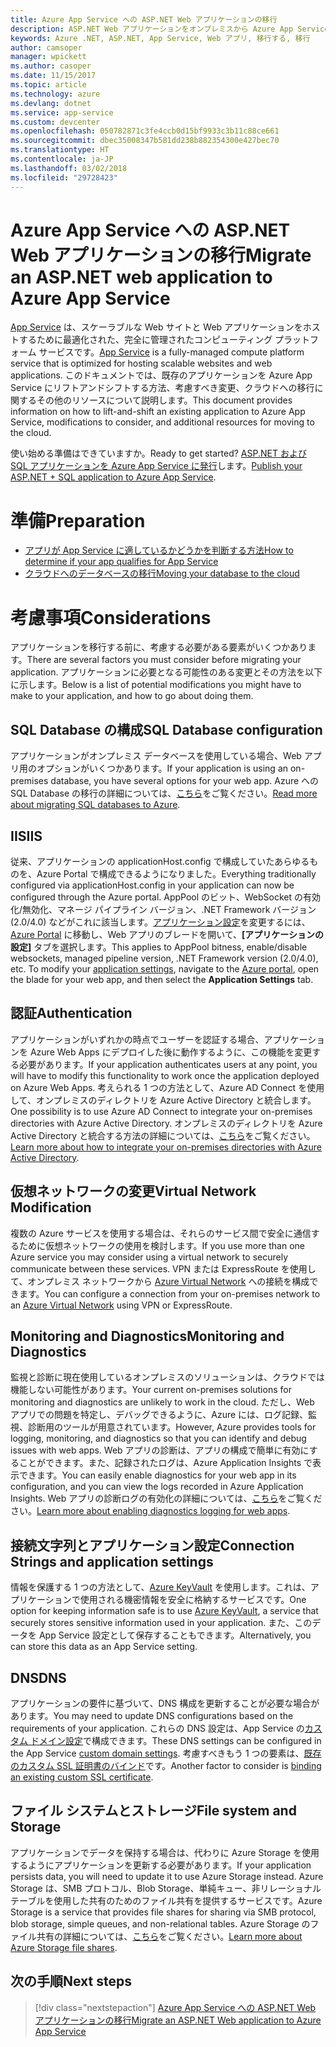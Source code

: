 ```yaml
---
title: Azure App Service への ASP.NET Web アプリケーションの移行
description: ASP.NET Web アプリケーションをオンプレミスから Azure App Service に移行する方法について説明します。
keywords: Azure .NET, ASP.NET, App Service, Web アプリ, 移行する, 移行
author: camsoper
manager: wpickett
ms.author: casoper
ms.date: 11/15/2017
ms.topic: article
ms.technology: azure
ms.devlang: dotnet
ms.service: app-service
ms.custom: devcenter
ms.openlocfilehash: 050782871c3fe4ccb0d15bf9933c3b11c88ce661
ms.sourcegitcommit: dbec35008347b581dd238b882354300e427bec70
ms.translationtype: HT
ms.contentlocale: ja-JP
ms.lasthandoff: 03/02/2018
ms.locfileid: "29728423"
---
```

# <a name="migrate-an-aspnet-web-application-to-azure-app-service"></a><span data-ttu-id="f0b4e-104">Azure App Service への ASP.NET Web アプリケーションの移行</span><span class="sxs-lookup"><span data-stu-id="f0b4e-104">Migrate an ASP.NET web application to Azure App Service</span></span>

<span data-ttu-id="f0b4e-105">[App Service](https://docs.microsoft.com/azure/app-service/app-service-web-overview#why-use-web-apps) は、スケーラブルな Web サイトと Web アプリケーションをホストするために最適化された、完全に管理されたコンピューティング プラットフォーム サービスです。</span><span class="sxs-lookup"><span data-stu-id="f0b4e-105">[App Service](https://docs.microsoft.com/azure/app-service/app-service-web-overview#why-use-web-apps) is a fully-managed compute platform service that is optimized for hosting scalable websites and web applications.</span></span> <span data-ttu-id="f0b4e-106">このドキュメントでは、既存のアプリケーションを Azure App Service にリフトアンドシフトする方法、考慮すべき変更、クラウドへの移行に関するその他のリソースについて説明します。</span><span class="sxs-lookup"><span data-stu-id="f0b4e-106">This document provides information on how to lift-and-shift an existing application to Azure App Service, modifications to consider, and additional resources for moving to the cloud.</span></span>

<span data-ttu-id="f0b4e-107">使い始める準備はできていますか。</span><span class="sxs-lookup"><span data-stu-id="f0b4e-107">Ready to get started?</span></span> <span data-ttu-id="f0b4e-108">[ASP.NET および SQL アプリケーションを Azure App Service に発行](https://go.microsoft.com/fwlink/?linkid=863214)します。</span><span class="sxs-lookup"><span data-stu-id="f0b4e-108">[Publish your ASP.NET + SQL application to Azure App Service](https://go.microsoft.com/fwlink/?linkid=863214).</span></span>

# <a name="preparation"></a><span data-ttu-id="f0b4e-109">準備</span><span class="sxs-lookup"><span data-stu-id="f0b4e-109">Preparation</span></span>   
* [<span data-ttu-id="f0b4e-110">アプリが App Service に適しているかどうかを判断する方法</span><span class="sxs-lookup"><span data-stu-id="f0b4e-110">How to determine if your app qualifies for App Service</span></span>](https://azure.microsoft.com/downloads/migration-assistant/)
* [<span data-ttu-id="f0b4e-111">クラウドへのデータベースの移行</span><span class="sxs-lookup"><span data-stu-id="f0b4e-111">Moving your database to the cloud</span></span>](https://go.microsoft.com/fwlink/?linkid=863217)

# <a name="considerations"></a><span data-ttu-id="f0b4e-112">考慮事項</span><span class="sxs-lookup"><span data-stu-id="f0b4e-112">Considerations</span></span>
<span data-ttu-id="f0b4e-113">アプリケーションを移行する前に、考慮する必要がある要素がいくつかあります。</span><span class="sxs-lookup"><span data-stu-id="f0b4e-113">There are several factors you must consider before migrating your application.</span></span> <span data-ttu-id="f0b4e-114">アプリケーションに必要となる可能性のある変更とその方法を以下に示します。</span><span class="sxs-lookup"><span data-stu-id="f0b4e-114">Below is a list of potential modifications you might have to make to your application, and how to go about doing them.</span></span>

## <a name="sql-database-configuration"></a><span data-ttu-id="f0b4e-115">SQL Database の構成</span><span class="sxs-lookup"><span data-stu-id="f0b4e-115">SQL Database configuration</span></span>
<span data-ttu-id="f0b4e-116">アプリケーションがオンプレミス データベースを使用している場合、Web アプリ用のオプションがいくつかあります。</span><span class="sxs-lookup"><span data-stu-id="f0b4e-116">If your application is using an on-premises database, you have several options for your web app.</span></span> <span data-ttu-id="f0b4e-117">Azure への SQL Database の移行の詳細については、[こちら](https://go.microsoft.com/fwlink/?linkid=863217)をご覧ください。</span><span class="sxs-lookup"><span data-stu-id="f0b4e-117">[Read more about migrating SQL databases to Azure](https://go.microsoft.com/fwlink/?linkid=863217).</span></span>

## <a name="iis"></a><span data-ttu-id="f0b4e-118">IIS</span><span class="sxs-lookup"><span data-stu-id="f0b4e-118">IIS</span></span>
<span data-ttu-id="f0b4e-119">従来、アプリケーションの applicationHost.config で構成していたあらゆるものを、Azure Portal で構成できるようになりました。</span><span class="sxs-lookup"><span data-stu-id="f0b4e-119">Everything traditionally configured via applicationHost.config in your application can now be configured through the Azure portal.</span></span> <span data-ttu-id="f0b4e-120">AppPool のビット、WebSocket の有効化/無効化、マネージ パイプライン バージョン、.NET Framework バージョン (2.0/4.0) などがこれに該当します。[アプリケーション設定](https://docs.microsoft.com/azure/app-service/web-sites-configure)を変更するには、[Azure Portal](https://portal.azure.com) に移動し、Web アプリのブレードを開いて、**[アプリケーションの設定]** タブを選択します。</span><span class="sxs-lookup"><span data-stu-id="f0b4e-120">This applies to AppPool bitness, enable/disable websockets, managed pipeline version, .NET Framework version (2.0/4.0), etc. To modify your [application settings](https://docs.microsoft.com/azure/app-service/web-sites-configure), navigate to the [Azure portal](https://portal.azure.com), open the blade for your web app, and then select the **Application Settings** tab.</span></span>

## <a name="authentication"></a><span data-ttu-id="f0b4e-121">認証</span><span class="sxs-lookup"><span data-stu-id="f0b4e-121">Authentication</span></span>
<span data-ttu-id="f0b4e-122">アプリケーションがいずれかの時点でユーザーを認証する場合、アプリケーションを Azure Web Apps にデプロイした後に動作するように、この機能を変更する必要があります。</span><span class="sxs-lookup"><span data-stu-id="f0b4e-122">If your application authenticates users at any point, you will have to modify this functionality to work once the application deployed on Azure Web Apps.</span></span> <span data-ttu-id="f0b4e-123">考えられる 1 つの方法として、Azure AD Connect を使用して、オンプレミスのディレクトリを Azure Active Directory と統合します。</span><span class="sxs-lookup"><span data-stu-id="f0b4e-123">One possibility is to use Azure AD Connect to integrate your on-premises directories with Azure Active Directory.</span></span> <span data-ttu-id="f0b4e-124">オンプレミスのディレクトリを Azure Active Directory と統合する方法の詳細については、[こちら](https://docs.microsoft.com/azure/active-directory/connect/active-directory-aadconnect)をご覧ください。</span><span class="sxs-lookup"><span data-stu-id="f0b4e-124">[Learn more about how to integrate your on-premises directories with Azure Active Directory](https://docs.microsoft.com/azure/active-directory/connect/active-directory-aadconnect).</span></span>

## <a name="virtual-network-modification"></a><span data-ttu-id="f0b4e-125">仮想ネットワークの変更</span><span class="sxs-lookup"><span data-stu-id="f0b4e-125">Virtual Network Modification</span></span>
<span data-ttu-id="f0b4e-126">複数の Azure サービスを使用する場合は、それらのサービス間で安全に通信するために仮想ネットワークの使用を検討します。</span><span class="sxs-lookup"><span data-stu-id="f0b4e-126">If you use more than one Azure service you may consider using a virtual network to securely communicate between these services.</span></span> <span data-ttu-id="f0b4e-127">VPN または ExpressRoute を使用して、オンプレミス ネットワークから [Azure Virtual Network](https://docs.microsoft.com/azure/app-service/web-sites-integrate-with-vnet) への接続を構成できます。</span><span class="sxs-lookup"><span data-stu-id="f0b4e-127">You can configure a connection from your on-premises network to an [Azure Virtual Network](https://docs.microsoft.com/azure/app-service/web-sites-integrate-with-vnet) using VPN or ExpressRoute.</span></span>

## <a name="monitoring-and-diagnostics"></a><span data-ttu-id="f0b4e-128">Monitoring and Diagnostics</span><span class="sxs-lookup"><span data-stu-id="f0b4e-128">Monitoring and Diagnostics</span></span>
<span data-ttu-id="f0b4e-129">監視と診断に現在使用しているオンプレミスのソリューションは、クラウドでは機能しない可能性があります。</span><span class="sxs-lookup"><span data-stu-id="f0b4e-129">Your current on-premises solutions for monitoring and diagnostics are unlikely to work in the cloud.</span></span> <span data-ttu-id="f0b4e-130">ただし、Web アプリでの問題を特定し、デバッグできるように、Azure には、ログ記録、監視、診断用のツールが用意されています。</span><span class="sxs-lookup"><span data-stu-id="f0b4e-130">However, Azure provides tools for logging, monitoring, and diagnostics so that you can identify and debug issues with web apps.</span></span> <span data-ttu-id="f0b4e-131">Web アプリの診断は、アプリの構成で簡単に有効にすることができます。また、記録されたログは、Azure Application Insights で表示できます。</span><span class="sxs-lookup"><span data-stu-id="f0b4e-131">You can easily enable diagnostics for your web app in its configuration, and you can view the logs recorded in Azure Application Insights.</span></span> <span data-ttu-id="f0b4e-132">Web アプリの診断ログの有効化の詳細については、[こちら](https://docs.microsoft.com/azure/app-service/web-sites-enable-diagnostic-log)をご覧ください。</span><span class="sxs-lookup"><span data-stu-id="f0b4e-132">[Learn more about enabling diagnostics logging for web apps](https://docs.microsoft.com/azure/app-service/web-sites-enable-diagnostic-log).</span></span>

## <a name="connection-strings-and-application-settings"></a><span data-ttu-id="f0b4e-133">接続文字列とアプリケーション設定</span><span class="sxs-lookup"><span data-stu-id="f0b4e-133">Connection Strings and application settings</span></span>
<span data-ttu-id="f0b4e-134">情報を保護する 1 つの方法として、[Azure KeyVault](https://docs.microsoft.com/azure/key-vault/) を使用します。これは、アプリケーションで使用される機密情報を安全に格納するサービスです。</span><span class="sxs-lookup"><span data-stu-id="f0b4e-134">One option for keeping information safe is to use [Azure KeyVault](https://docs.microsoft.com/azure/key-vault/), a service that securely stores sensitive information used in your application.</span></span> <span data-ttu-id="f0b4e-135">また、このデータを App Service 設定として保存することもできます。</span><span class="sxs-lookup"><span data-stu-id="f0b4e-135">Alternatively, you can store this data as an App Service setting.</span></span>

## <a name="dns"></a><span data-ttu-id="f0b4e-136">DNS</span><span class="sxs-lookup"><span data-stu-id="f0b4e-136">DNS</span></span>
<span data-ttu-id="f0b4e-137">アプリケーションの要件に基づいて、DNS 構成を更新することが必要な場合があります。</span><span class="sxs-lookup"><span data-stu-id="f0b4e-137">You may need to update DNS configurations based on the requirements of your application.</span></span> <span data-ttu-id="f0b4e-138">これらの DNS 設定は、App Service の[カスタム ドメイン設定](https://docs.microsoft.com/azure/app-service/app-service-web-tutorial-custom-domain)で構成できます。</span><span class="sxs-lookup"><span data-stu-id="f0b4e-138">These DNS settings can be configured in the App Service [custom domain settings](https://docs.microsoft.com/azure/app-service/app-service-web-tutorial-custom-domain).</span></span> <span data-ttu-id="f0b4e-139">考慮すべきもう 1 つの要素は、[既存のカスタム SSL 証明書のバインド](https://docs.microsoft.com/azure/app-service/app-service-web-tutorial-custom-ssl)です。</span><span class="sxs-lookup"><span data-stu-id="f0b4e-139">Another factor to consider is [binding an existing custom SSL certificate](https://docs.microsoft.com/azure/app-service/app-service-web-tutorial-custom-ssl).</span></span>

## <a name="file-system-and-storage"></a><span data-ttu-id="f0b4e-140">ファイル システムとストレージ</span><span class="sxs-lookup"><span data-stu-id="f0b4e-140">File system and Storage</span></span>
<span data-ttu-id="f0b4e-141">アプリケーションでデータを保持する場合は、代わりに Azure Storage を使用するようにアプリケーションを更新する必要があります。</span><span class="sxs-lookup"><span data-stu-id="f0b4e-141">If your application persists data, you will need to update it to use Azure Storage instead.</span></span> <span data-ttu-id="f0b4e-142">Azure Storage は、SMB プロトコル、Blob Storage、単純キュー、非リレーショナル テーブルを使用した共有のためのファイル共有を提供するサービスです。</span><span class="sxs-lookup"><span data-stu-id="f0b4e-142">Azure Storage is a service that provides file shares for sharing via SMB protocol, blob storage, simple queues, and non-relational tables.</span></span> <span data-ttu-id="f0b4e-143">Azure Storage のファイル共有の詳細については、[こちら](https://docs.microsoft.com/azure/storage/files/storage-files-introduction)をご覧ください。</span><span class="sxs-lookup"><span data-stu-id="f0b4e-143">[Learn more about Azure Storage file shares](https://docs.microsoft.com/azure/storage/files/storage-files-introduction).</span></span>

## <a name="next-steps"></a><span data-ttu-id="f0b4e-144">次の手順</span><span class="sxs-lookup"><span data-stu-id="f0b4e-144">Next steps</span></span>

> [!div class="nextstepaction"]
> [<span data-ttu-id="f0b4e-145">Azure App Service への ASP.NET Web アプリケーションの移行</span><span class="sxs-lookup"><span data-stu-id="f0b4e-145">Migrate an ASP.NET Web application to Azure App Service</span></span>](https://aka.ms/azure-webapp-migrate)
